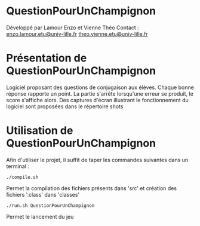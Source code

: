 QuestionPourUnChampignon
===========

Développé par Lamour Enzo et Vienne Théo
Contact : enzo.lamour.etu@univ-lille.fr
          theo.vienne.etu@univ-lille.fr

# Présentation de QuestionPourUnChampignon

Logiciel proposant des questions de conjugaison aux élèves. Chaque bonne réponse rapporte un point. La partie s'arrête lorsqu'une erreur se produit, le score s'affiche alors.
Des captures d'écran illustrant le fonctionnement du logiciel sont proposées dans le répertoire shots


# Utilisation de QuestionPourUnChampignon

Afin d'utiliser le projet, il suffit de taper les commandes suivantes dans un terminal :

```
./compile.sh
```
Permet la compilation des fichiers présents dans 'src' et création des fichiers '.class' dans 'classes'

```
./run.sh QuestionPourUnChampignon
```
Permet le lancement du jeu
